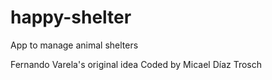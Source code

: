 # happy-shelter
App to manage animal shelters

Fernando Varela's original idea
Coded by Micael Díaz Trosch

